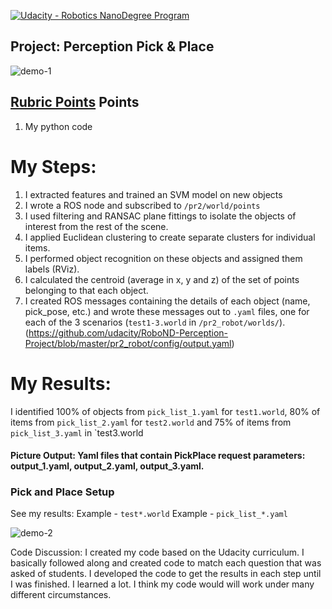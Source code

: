 [![Udacity - Robotics NanoDegree Program](https://s3-us-west-1.amazonaws.com/udacity-robotics/Extra+Images/RoboND_flag.png)](https://www.udacity.com/robotics)

## Project: Perception Pick & Place

![demo-1](https://user-images.githubusercontent.com/20687560/28748231-46b5b912-7467-11e7-8778-3095172b7b19.png)

## [Rubric Points](https://review.udacity.com/#!/rubrics/1067/view) Points 
1) My python code 

# My Steps:
1. I extracted features and trained an SVM model on new objects 
2. I wrote a ROS node and subscribed to `/pr2/world/points` 
3. I used filtering and RANSAC plane fittings to isolate the objects of interest from the rest of the scene.
4. I applied Euclidean clustering to create separate clusters for individual items.
5. I performed object recognition on these objects and assigned them labels (RViz).
6. I calculated the centroid (average in x, y and z) of the set of points belonging to that each object.
7. I created ROS messages containing the details of each object (name, pick_pose, etc.) and wrote these messages out to `.yaml` files, one for each of the 3 scenarios (`test1-3.world` in `/pr2_robot/worlds/`).(https://github.com/udacity/RoboND-Perception-Project/blob/master/pr2_robot/config/output.yaml)   

# My Results:
I identified 100% of objects from `pick_list_1.yaml` for `test1.world`, 80% of items from `pick_list_2.yaml` for `test2.world` and 75% of items from `pick_list_3.yaml` in `test3.world

#### Picture Output: Yaml files that contain PickPlace request parameters: output_1.yaml, output_2.yaml, output_3.yaml.

### Pick and Place Setup

See my results:
Example - `test*.world`
Example - `pick_list_*.yaml`
 
![demo-2](https://user-images.githubusercontent.com/20687560/28748286-9f65680e-7468-11e7-83dc-f1a32380b89c.png)

Code Discussion: 
I created my code based on the Udacity curriculum. I basically followed along and created code to match each question that was asked of students. I developed the code to get the results in each step until I was finished. I learned a lot. I think my code would will work under many different circumstances.   
